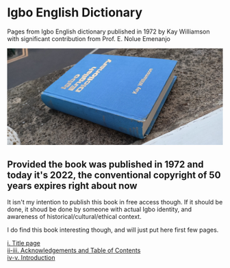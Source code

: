 # Igbo English Dictionary

Pages from Igbo English dictionary published in 1972 by Kay Williamson with significant contribution from Prof. E. Nolue Emenanjo

![book cover](book.jpeg)

## Provided the book was published in 1972 and today it's 2022, the conventional copyright of 50 years expires right about now

It isn't my intention to publish this book in free access though. If it should be done, it shoud be done by someone with actual Igbo identity, and awareness of historical/cultural/ethical context.

I do find this book interesting though, and will just put here first few pages.

[i. Title page](i1-title.md) <br>
[ii-iii. Acknowledgements and Table of Contents](i2-3-acknowledgements.md) <br>
[iv-v. Introduction](i4-5-toc-introduction.md) <br>